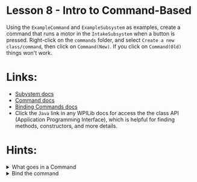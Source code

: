 # Lesson 8 - Intro to Command-Based

Using the `ExampleCommand` and `ExampleSubsystem` as examples, create a command that runs a motor in the `IntakeSubsystem` when a button is pressed. Right-click on the `commands` folder, and select `Create a new class/command`, then click on `Command(New)`. If you click on `Command(Old)` things won't work. 

# Links:
- [Subystem docs](https://docs.wpilib.org/en/stable/docs/software/commandbased/subsystems.html)
- [Command docs](https://docs.wpilib.org/en/stable/docs/software/commandbased/commands.html)
- [Binding Commands docs](https://docs.wpilib.org/en/stable/docs/software/commandbased/binding-commands-to-triggers.html)
- Click the `Java` link in any WPILib docs for access the the class API (Application Programming Interface), which is helpful for finding methods, constructors, and more details.
  
# Hints:

<details><summary>What goes in a Command</summary>

- Use the steps above to create a new `Command`. Make sure the constructor has a parameter with whatevever subsystem you will use, ex: `(MySubsystem mySubsystem)`. After that, make sure you have put `private final MySubsystem mySubsystem` inside the class, above the constructor. Then, inside the constructor, write `mySubsystem = mySubsystem`, followed by `addRequirements(mySubsystem)`. This is honestly super confusing, but basically you create a private variable, then take the subsystem that gets passed into the constructor, and set the variable equal to that. You do this so you are able to use the subsystem outside of the constructor in the rest of the command. 

- After following the steps above, use `mySubsystem` to execute whatever code you need to. Make sure to think about when the command should end, what should happen when it ends(stopping motors that are running for safety), and then implement everything. 

</details>

<details><summary>Bind the command</summary>

- First, navigate to `RobotContainer.java`, then find the `ConfigureButtonBindings()` method. To bind a button, type `new JoystickButton(joystick, JoystickConstants.buttonOfYourChoice).whileHeld(new MyCommand(mySubsystem))`. This will run an instance of `MyCommand` which requires `mySubsystem` while the button is held. Look at the docs to see what you can use other than `.whileHeld()`. If it doesn't work, make sure your command is imported correctly into `robotContainer`.

</details>

